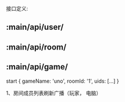 接口定义:

## :main/api/user/

## :main/api/room/

## :main/api/game/

start
{ gameName: 'uno', roomId: '1', uids: [...] }

1、房间成员列表刷新广播（玩家， 电脑）
